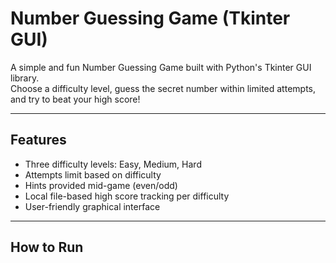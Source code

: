 # Number Guessing Game (Tkinter GUI)

A simple and fun Number Guessing Game built with Python's Tkinter GUI library.  
Choose a difficulty level, guess the secret number within limited attempts, and try to beat your high score!

---

## Features

- Three difficulty levels: Easy, Medium, Hard  
- Attempts limit based on difficulty  
- Hints provided mid-game (even/odd)  
- Local file-based high score tracking per difficulty  
- User-friendly graphical interface  

---

## How to Run
